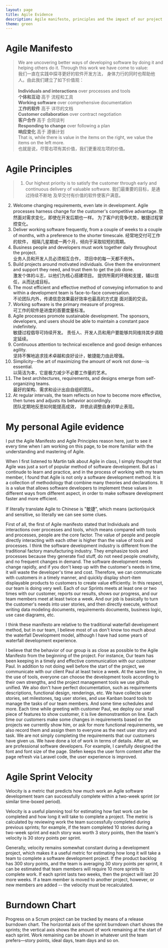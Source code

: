 ```yaml
---
layout: page
title: Agile Evidence
description: Agile manifesto, principles and the impact of our project.
theme: green
---
```



# Agile Manifesto
> We are uncovering better ways of developing
software by doing it and helping others do it.
Through this work we have come to value:<br>
我们一直在实践中探寻更好的软件开发方法，
身体力行的同时也帮助他人。由此我们建立了如下价值观：<br><br>
**Individuals and interactions** over processes and tools<br>
**个体和互动** 高于 流程和工具<br>
**Working software** over comprehensive documentation<br>
**工作的软件** 高于 详尽的文档<br>
**Customer collaboration** over contract negotiation<br>
**客户合作** 高于 合同谈判<br>
**Responding to change** over following a plan<br>
**响应变化** 高于 遵循计划<br>
That is, while there is value in the items on the right, we value the items on the left more.<br>
也就是说，尽管右项有其价值，我们更重视左项的价值。


# Agile Principles
>1. Our highest priority is to satisfy the customer
through early and continuous delivery
of valuable software.
我们最重要的目标，是通过持续不断地
及早交付有价值的软件使客户满意。
2. Welcome changing requirements, even late in 
development. Agile processes harness change for 
the customer's competitive advantage.
欣然面对需求变化，即使在开发后期也一样。
为了客户的竞争优势，敏捷过程掌控变化。
3. Deliver working software frequently, from a 
couple of weeks to a couple of months, with a 
preference to the shorter timescale.
经常地交付可工作的软件，
相隔几星期或一两个月，倾向于采取较短的周期。
4. Business people and developers must work 
together daily throughout the project.<br>
业务人员和开发人员必须相互合作，
项目中的每一天都不例外。
5. Build projects around motivated individuals. 
Give them the environment and support they need, 
and trust them to get the job done.<br>
激发个体的斗志，以他们为核心搭建项目。
提供所需的环境和支援，辅以信任，从而达成目标。
6. The most efficient and effective method of 
conveying information to and within a development 
team is face-to-face conversation.<br>
不论团队内外，传递信息效果最好效率也最高的方式是
面对面的交谈。
7. Working software is the primary measure of progress.<br>
可工作的软件是进度的首要度量标准。
8. Agile processes promote sustainable development. 
The sponsors, developers, and users should be able 
to maintain a constant pace indefinitely.<br>
敏捷过程倡导可持续开发。
责任人、开发人员和用户要能够共同维持其步调稳定延续。
9. Continuous attention to technical excellence 
and good design enhances agility.<br>
坚持不懈地追求技术卓越和良好设计，敏捷能力由此增强。
10. Simplicity--the art of maximizing the amount 
of work not done--is essential.<br>
以简洁为本，它是极力减少不必要工作量的艺术。
11. The best architectures, requirements, and designs 
emerge from self-organizing teams.<br>
最好的架构、需求和设计出自自组织团队。
12. At regular intervals, the team reflects on how 
to become more effective, then tunes and adjusts 
its behavior accordingly.<br>
团队定期地反思如何能提高成效，
并依此调整自身的举止表现。

# My personal Agile evidence
I put the Agile Manifesto and Agile Principles reason here, just to see it every time when I am working on this page, to be more familiar with the understanding and mastering of Agile. 

When I first listened to Martin talk about Agile in class, I simply thought that Agile was just a sort of popular method of software development. But as I continude to learn and practice, and in the process of working with my team member, I found that Agile is not only a software development method. It is a collection of methodology that combine many theories and declarations. It is a value that allows software developers to implement these values in different ways from different aspect, in order to make software development faster and more efficient.

If literally translate Agile to Chinese is "敏捷", which means (action)quick and sensitive, so literally we can see some clues. 

First of all, the first of Agile manifesto stated that Individuals and interactions over processes and tools, which means compared with tools and processes, people are the core factor. The value of people and people directly interacting with each other is higher than the value of tools and processes. I think the software development industry is different from the traditional factory manufacturing industry. They emphasize tools and processes because they generate fixd stuff, do not need people creativity, and no frequent changes in demand. The software development needs change rapidly, and if you don't keep up with the customer's needs in time, it will waste the developer's time and cost. Therefore, we can communicate with customers in a timely manner, and quickly display short-item displayable products to customers to create value efficiently. <span class="badge badge-success">In this respect, our team is doing very well. Each of our Sprints meets at least one or two times with our customer, reports our results, shows our progress, and our team members meet at least twice a week. And our job is basically to turn the customer's needs into user stories, and then directly execute, without writing data modeling documents, requirements documents, business logic, use case diagrams, etc.</span>


I think these manifesto are relative to the traditional waterfall development method, but in our team, I believe most of us don't know too much about the waterfall Development model, although I have had some years of waterfall development experience. 

I believe that the behavior of our group is as close as possible to the Agile Manifesto from the beginning of the project. For instance, Our team has been keeping in a timely and effective communication with our customer Paul. In addition to not doing well before the start of the project, we communicate with our client Paul at least twice a week. At the same time, in the use of tools, everyone can choose the development tools according to their own strengths, and the project management tools we use github unified. We also don't have perfect documentation, such as requirements descriptions, functional design, renderings, etc. We have collecte user stories, set milestones, tag user stories, and use Kanban board tools to manage the tasks of our team members. And some time schedules and more. Each time while greeting with customer Paul, we deploy our small piece of features to show customer, it is live demonstrantion on line. Each time our customers make some changes in requirements based on the projects we currently show him, or ask for more functional requirements, we also record them and assign them to everyone as the next user story and task. We are not simply completing the requirements that our customers have given us. We have done a lot of work in terms of details. After all, we are professional software developers. For example, I carefully designed the font and font size of the page. Stefen keeps the user form content after the page refresh via Laravel code, the user experience is improved.


# Agile Sprint Velocity
Velocity is a metric that predicts how much work an Agile software development team can successfully complete within a two-week sprint (or similar time-boxed period).

Velocity is a useful planning tool for estimating how fast work can be completed and how long it will take to complete a project. The metric is calculated by reviewing work the team successfully completed during previous sprints; for example, if the team completed 10 stories during a two-week sprint and each story was worth 3 story points, then the team's velocity is 30 story points per sprint. 

Generally, velocity remains somewhat constant during a development project, which makes it a useful metric for estimating how long it will take a team to complete a software development project. If the product backlog has 300 story points, and the team is averaging 30 story points per sprint, it can be estimated that team members will require 10 more sprints to complete work. If each sprint lasts two weeks, then the project will last 20 more weeks. If a team member is moved to another project, however, or new members are added -- the velocity must be recalculated.

# Burndown Chart
Progress on a Scrum project can be tracked by means of a release burndown chart. The horizontal axis of the sprint burndown chart shows the sprints; the vertical axis shows the amount of work remaining at the start of each sprint. Work remaining can be shown in whatever unit the team prefers—story points, ideal days, team days and so on.
